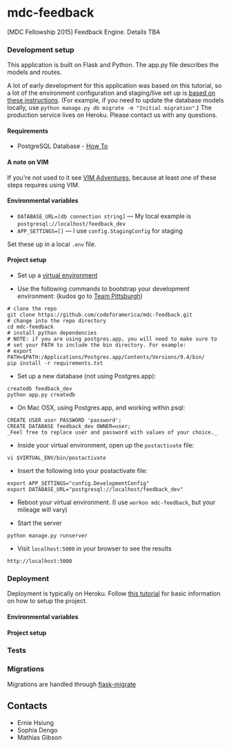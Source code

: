 # mdc-feedback
[MDC Fellowship 2015] Feedback Engine. Details TBA


### Development setup

This application is built on Flask and Python. The app.py file describes the models and routes.

A lot of early development for this application was based on this tutorial, so a lot of the environment configuration and staging/live set up is [based on these instructions](https://realpython.com/blog/python/flask-by-example-part-1-project-setup/). (For example, if you need to update the database models locally, use `python manage.py db migrate -m "Initial migration"`.) The production service lives on Heroku. Please contact us with any questions.

#### Requirements

* PostgreSQL Database - [How To](https://github.com/codeforamerica/howto/blob/master/PostgreSQL.md)

#### A note on VIM

If you're not used to it see [VIM Adventures](http://vim-adventures.com/), because at least one of these steps requires using VIM. 

#### Environmental variables

* `DATABASE_URL=[db connection string]` — My local example is `postgresql://localhost/feedback_dev`
* `APP_SETTINGS=[]` — I use `config.StagingConfig` for staging

Set these up in a local `.env` file.

#### Project setup

* Set up a [virtual environment](https://github.com/codeforamerica/howto/blob/master/Python-Virtualenv.md)

* Use the following commands to bootstrap your development environment:
(kudos go to [Team Pittsburgh](https://github.com/codeforamerica/pittsburgh-purchasing-suite))

```
# clone the repo
git clone https://github.com/codeforamerica/mdc-feedback.git
# change into the repo directory
cd mdc-feedback
# install python dependencies
# NOTE: if you are using postgres.app, you will need to make sure to
# set your PATH to include the bin directory. For example:
# export PATH=$PATH:/Applications/Postgres.app/Contents/Versions/9.4/bin/
pip install -r requirements.txt
```

* Set up a new database (not using Postgres.app): 

```
createdb feedback_dev
python app.py createdb
```

* On Mac OSX, using Postgres.app, and working within psql: 

```
CREATE USER user PASSWORD 'password';
CREATE DATABASE feedback_dev OWNER=user;
_Feel free to replace user and password with values of your choice._
```

* Inside your virtual environment, open up the `postactivate` file:

```
vi $VIRTUAL_ENV/bin/postactivate
```

* Insert the following into your postactivate file:

```
export APP_SETTINGS="config.DevelopmentConfig"
export DATABASE_URL="postgresql://localhost/feedback_dev"
```

* Reboot your virtual environment. (I use `workon mdc-feedback`, but your mileage will vary)

* Start the server

```
python manage.py runserver
```

* Visit `localhost:5000` in your browser to see the results
```
http://localhost:5000
```

### Deployment

Deployment is typically on Heroku. Follow [this tutorial](https://devcenter.heroku.com/articles/getting-started-with-python) for basic information on how to setup the project.

#### Environmental variables

#### Project setup

### Tests

### Migrations
Migrations are handled through [flask-migrate](https://github.com/miguelgrinberg/Flask-Migrate#flask-migrate)

Contacts
--------

* Ernie Hsiung
* Sophia Dengo
* Mathias Gibson

